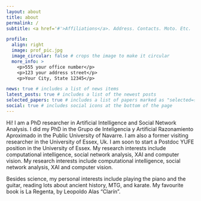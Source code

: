 ```yaml
---
layout: about
title: about
permalink: /
subtitle: <a href='#'>Affiliations</a>. Address. Contacts. Moto. Etc.

profile:
  align: right
  image: prof_pic.jpg
  image_circular: false # crops the image to make it circular
  more_info: >
    <p>555 your office number</p>
    <p>123 your address street</p>
    <p>Your City, State 12345</p>

news: true # includes a list of news items
latest_posts: true # includes a list of the newest posts
selected_papers: true # includes a list of papers marked as "selected={true}"
social: true # includes social icons at the bottom of the page
---
```


Hi! I am a PhD researcher in Artificial Intelligence and Social Network Analysis. I did my PhD in the Grupo de Inteligencia y Artificial Razonamiento Aproximado in the Public University of Navarre. I am also a former visiting researcher in the University of Essex, Uk. I am soon to start a Postdoc YUFE position in the University of Essex. My research interests include computational intelligence, social network analysis, XAI and computer vision.  My research interests include computational intelligence, social network analysis, XAI and computer vision.

Besides science, my personal interests include playing the piano and the guitar, reading lots about ancient history, MTG, and karate. My favourite book is La Regenta, by Leopoldo Alas “Clarín”.
